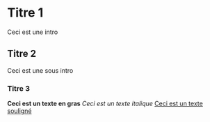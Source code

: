 # Titre 1
Ceci est une intro
## Titre 2
Ceci est une sous intro
### Titre 3
**Ceci est un texte en gras**
*Ceci est un texte italique*
<ins>Ceci est un texte souligné</ins>